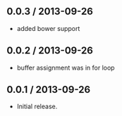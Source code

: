 0.0.3 / 2013-09-26
------------------
* added bower support 

0.0.2 / 2013-09-26
------------------
* buffer assignment was in for loop

0.0.1 / 2013-09-26
------------------
* Initial release.
